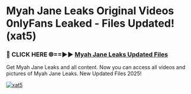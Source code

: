 # Myah Jane Leaks Original Videos 0nlyFans Leaked - Files Updated! (xat5)

<h3>🔴 CLICK HERE 🌐==►► <a href="https://tinyurl.com/2wckxsce" rel="nofollow">Myah Jane Leaks Updated Files</a></h3>

Get Myah Jane Leaks and all content. Now you can access all videos and pictures of Myah Jane Leaks. New Updated Files 2025!

[![xat5](https://i.imgur.com/AFduVYN.gif)](https://tinyurl.com/2wckxsce)
